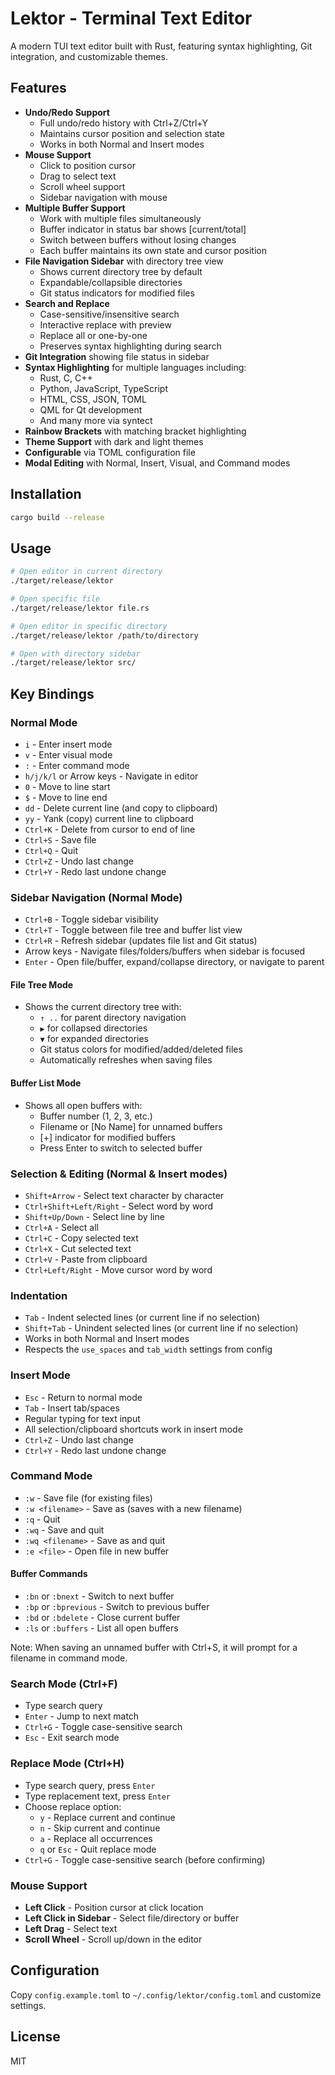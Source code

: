 # Lektor - Terminal Text Editor

A modern TUI text editor built with Rust, featuring syntax highlighting, Git integration, and customizable themes.

## Features

- **Undo/Redo Support**
  - Full undo/redo history with Ctrl+Z/Ctrl+Y
  - Maintains cursor position and selection state
  - Works in both Normal and Insert modes
- **Mouse Support**
  - Click to position cursor
  - Drag to select text
  - Scroll wheel support
  - Sidebar navigation with mouse
- **Multiple Buffer Support**
  - Work with multiple files simultaneously
  - Buffer indicator in status bar shows [current/total]
  - Switch between buffers without losing changes
  - Each buffer maintains its own state and cursor position
- **File Navigation Sidebar** with directory tree view
  - Shows current directory tree by default
  - Expandable/collapsible directories
  - Git status indicators for modified files
- **Search and Replace**
  - Case-sensitive/insensitive search
  - Interactive replace with preview
  - Replace all or one-by-one
  - Preserves syntax highlighting during search
- **Git Integration** showing file status in sidebar
- **Syntax Highlighting** for multiple languages including:
  - Rust, C, C++
  - Python, JavaScript, TypeScript
  - HTML, CSS, JSON, TOML
  - QML for Qt development
  - And many more via syntect
- **Rainbow Brackets** with matching bracket highlighting
- **Theme Support** with dark and light themes
- **Configurable** via TOML configuration file
- **Modal Editing** with Normal, Insert, Visual, and Command modes

## Installation

```bash
cargo build --release
```

## Usage

```bash
# Open editor in current directory
./target/release/lektor

# Open specific file
./target/release/lektor file.rs

# Open editor in specific directory
./target/release/lektor /path/to/directory

# Open with directory sidebar
./target/release/lektor src/
```

## Key Bindings

### Normal Mode
- `i` - Enter insert mode
- `v` - Enter visual mode
- `:` - Enter command mode
- `h/j/k/l` or Arrow keys - Navigate in editor
- `0` - Move to line start
- `$` - Move to line end
- `dd` - Delete current line (and copy to clipboard)
- `yy` - Yank (copy) current line to clipboard
- `Ctrl+K` - Delete from cursor to end of line
- `Ctrl+S` - Save file
- `Ctrl+Q` - Quit
- `Ctrl+Z` - Undo last change
- `Ctrl+Y` - Redo last undone change

### Sidebar Navigation (Normal Mode)
- `Ctrl+B` - Toggle sidebar visibility
- `Ctrl+T` - Toggle between file tree and buffer list view
- `Ctrl+R` - Refresh sidebar (updates file list and Git status)
- Arrow keys - Navigate files/folders/buffers when sidebar is focused
- `Enter` - Open file/buffer, expand/collapse directory, or navigate to parent

#### File Tree Mode
- Shows the current directory tree with:
  - `↑ ..` for parent directory navigation
  - `▶` for collapsed directories
  - `▼` for expanded directories
  - Git status colors for modified/added/deleted files
  - Automatically refreshes when saving files

#### Buffer List Mode
- Shows all open buffers with:
  - Buffer number (1, 2, 3, etc.)
  - Filename or [No Name] for unnamed buffers
  - [+] indicator for modified buffers
  - Press Enter to switch to selected buffer

### Selection & Editing (Normal & Insert modes)
- `Shift+Arrow` - Select text character by character
- `Ctrl+Shift+Left/Right` - Select word by word
- `Shift+Up/Down` - Select line by line
- `Ctrl+A` - Select all
- `Ctrl+C` - Copy selected text
- `Ctrl+X` - Cut selected text
- `Ctrl+V` - Paste from clipboard
- `Ctrl+Left/Right` - Move cursor word by word

### Indentation
- `Tab` - Indent selected lines (or current line if no selection)
- `Shift+Tab` - Unindent selected lines (or current line if no selection)
- Works in both Normal and Insert modes
- Respects the `use_spaces` and `tab_width` settings from config

### Insert Mode
- `Esc` - Return to normal mode
- `Tab` - Insert tab/spaces
- Regular typing for text input
- All selection/clipboard shortcuts work in insert mode
- `Ctrl+Z` - Undo last change
- `Ctrl+Y` - Redo last undone change

### Command Mode
- `:w` - Save file (for existing files)
- `:w <filename>` - Save as (saves with a new filename)
- `:q` - Quit
- `:wq` - Save and quit
- `:wq <filename>` - Save as and quit
- `:e <file>` - Open file in new buffer

#### Buffer Commands
- `:bn` or `:bnext` - Switch to next buffer
- `:bp` or `:bprevious` - Switch to previous buffer
- `:bd` or `:bdelete` - Close current buffer
- `:ls` or `:buffers` - List all open buffers

Note: When saving an unnamed buffer with Ctrl+S, it will prompt for a filename in command mode.

### Search Mode (Ctrl+F)
- Type search query
- `Enter` - Jump to next match
- `Ctrl+G` - Toggle case-sensitive search
- `Esc` - Exit search mode

### Replace Mode (Ctrl+H)
- Type search query, press `Enter`
- Type replacement text, press `Enter`
- Choose replace option:
  - `y` - Replace current and continue
  - `n` - Skip current and continue
  - `a` - Replace all occurrences
  - `q` or `Esc` - Quit replace mode
- `Ctrl+G` - Toggle case-sensitive search (before confirming)

### Mouse Support
- **Left Click** - Position cursor at click location
- **Left Click in Sidebar** - Select file/directory or buffer
- **Left Drag** - Select text
- **Scroll Wheel** - Scroll up/down in the editor

## Configuration

Copy `config.example.toml` to `~/.config/lektor/config.toml` and customize settings.

## License

MIT
